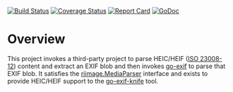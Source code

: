 [![Build Status](https://travis-ci.org/dsoprea/go-heic-exif-extractor.svg?branch=master)](https://travis-ci.org/dsoprea/go-heic-exif-extractor)
[![Coverage Status](https://coveralls.io/repos/github/dsoprea/go-heic-exif-extractor/badge.svg?branch=master)](https://coveralls.io/github/dsoprea/go-heic-exif-extractor?branch=master)
[![Report Card](https://goreportcard.com/badge/github.com/dsoprea/go-heic-exif-extractor)](https://goreportcard.com/report/github.com/dsoprea/go-heic-exif-extractor)
[![GoDoc](https://godoc.org/github.com/dsoprea/go-heic-exif-extractor?status.svg)](https://godoc.org/github.com/dsoprea/go-heic-exif-extractor)

# Overview

This project invokes a third-party project to parse HEIC/HEIF ([ISO 23008-12](https://www.iso.org/standard/66067.html)) content and extract an EXIF blob and then invokes [go-exif](https://github.com/dsoprea/go-exif) to parse that EXIF blob. It satisfies the [riimage.MediaParser](https://github.com/dsoprea/go-utility/blob/master/image/media_parser_type.go) interface and exists to provide HEIC/HEIF support to the [go-exif-knife](https://github.com/dsoprea/go-exif-knife) tool.
